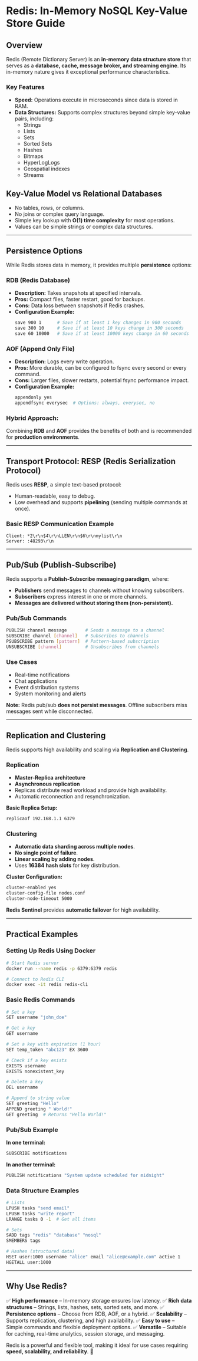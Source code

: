 # Redis: In-Memory NoSQL Key-Value Store Guide

## Overview

Redis (Remote Dictionary Server) is an **in-memory data structure store** that serves as a **database, cache, message broker, and streaming engine**. Its in-memory nature gives it exceptional performance characteristics.

### Key Features

- **Speed:** Operations execute in microseconds since data is stored in RAM.
- **Data Structures:** Supports complex structures beyond simple key-value pairs, including:
  - Strings
  - Lists
  - Sets
  - Sorted Sets
  - Hashes
  - Bitmaps
  - HyperLogLogs
  - Geospatial indexes
  - Streams

## Key-Value Model vs Relational Databases

- No tables, rows, or columns.
- No joins or complex query language.
- Simple key lookup with **O(1) time complexity** for most operations.
- Values can be simple strings or complex data structures.

---

## Persistence Options

While Redis stores data in memory, it provides multiple **persistence** options:

### **RDB (Redis Database)**

- **Description:** Takes snapshots at specified intervals.
- **Pros:** Compact files, faster restart, good for backups.
- **Cons:** Data loss between snapshots if Redis crashes.
- **Configuration Example:**
  ```bash
  save 900 1      # Save if at least 1 key changes in 900 seconds
  save 300 10     # Save if at least 10 keys change in 300 seconds
  save 60 10000   # Save if at least 10000 keys change in 60 seconds
  ```

### **AOF (Append Only File)**

- **Description:** Logs every write operation.
- **Pros:** More durable, can be configured to fsync every second or every command.
- **Cons:** Larger files, slower restarts, potential fsync performance impact.
- **Configuration Example:**
  ```bash
  appendonly yes
  appendfsync everysec  # Options: always, everysec, no
  ```

### **Hybrid Approach:**

Combining **RDB** and **AOF** provides the benefits of both and is recommended for **production environments**.

---

## Transport Protocol: RESP (Redis Serialization Protocol)

Redis uses **RESP**, a simple text-based protocol:

- Human-readable, easy to debug.
- Low overhead and supports **pipelining** (sending multiple commands at once).

### **Basic RESP Communication Example**

```plaintext
Client: *2\r\n$4\r\nLLEN\r\n$6\r\nmylist\r\n
Server: :48293\r\n
```

---

## Pub/Sub (Publish-Subscribe)

Redis supports a **Publish-Subscribe messaging paradigm**, where:

- **Publishers** send messages to channels without knowing subscribers.
- **Subscribers** express interest in one or more channels.
- **Messages are delivered without storing them (non-persistent).**

### **Pub/Sub Commands**

```bash
PUBLISH channel message       # Sends a message to a channel
SUBSCRIBE channel [channel]   # Subscribes to channels
PSUBSCRIBE pattern [pattern]  # Pattern-based subscription
UNSUBSCRIBE [channel]         # Unsubscribes from channels
```

### **Use Cases**

- Real-time notifications
- Chat applications
- Event distribution systems
- System monitoring and alerts

**Note:** Redis pub/sub **does not persist messages**. Offline subscribers miss messages sent while disconnected.

---

## Replication and Clustering

Redis supports high availability and scaling via **Replication and Clustering**.

### **Replication**

- **Master-Replica architecture**
- **Asynchronous replication**
- Replicas distribute read workload and provide high availability.
- Automatic reconnection and resynchronization.

**Basic Replica Setup:**

```bash
replicaof 192.168.1.1 6379
```

### **Clustering**

- **Automatic data sharding across multiple nodes**.
- **No single point of failure**.
- **Linear scaling by adding nodes**.
- Uses **16384 hash slots** for key distribution.

**Cluster Configuration:**

```bash
cluster-enabled yes
cluster-config-file nodes.conf
cluster-node-timeout 5000
```

**Redis Sentinel** provides **automatic failover** for high availability.

---

## Practical Examples

### **Setting Up Redis Using Docker**

```bash
# Start Redis server
docker run --name redis -p 6379:6379 redis

# Connect to Redis CLI
docker exec -it redis redis-cli
```

### **Basic Redis Commands**

```bash
# Set a key
SET username "john_doe"

# Get a key
GET username

# Set a key with expiration (1 hour)
SET temp_token "abc123" EX 3600

# Check if a key exists
EXISTS username
EXISTS nonexistent_key

# Delete a key
DEL username

# Append to string value
SET greeting "Hello"
APPEND greeting " World!"
GET greeting  # Returns "Hello World!"
```

### **Pub/Sub Example**

**In one terminal:**

```bash
SUBSCRIBE notifications
```

**In another terminal:**

```bash
PUBLISH notifications "System update scheduled for midnight"
```

### **Data Structure Examples**

```bash
# Lists
LPUSH tasks "send email"
LPUSH tasks "write report"
LRANGE tasks 0 -1  # Get all items

# Sets
SADD tags "redis" "database" "nosql"
SMEMBERS tags

# Hashes (structured data)
HSET user:1000 username "alice" email "alice@example.com" active 1
HGETALL user:1000
```

---

## **Why Use Redis?**

✅ **High performance** – In-memory storage ensures low latency. ✅ **Rich data structures** – Strings, lists, hashes, sets, sorted sets, and more. ✅ **Persistence options** – Choose from RDB, AOF, or a hybrid. ✅ **Scalability** – Supports replication, clustering, and high availability. ✅ **Easy to use** – Simple commands and flexible deployment options. ✅ **Versatile** – Suitable for caching, real-time analytics, session storage, and messaging.

Redis is a powerful and flexible tool, making it ideal for use cases requiring **speed, scalability, and reliability**. 🚀

